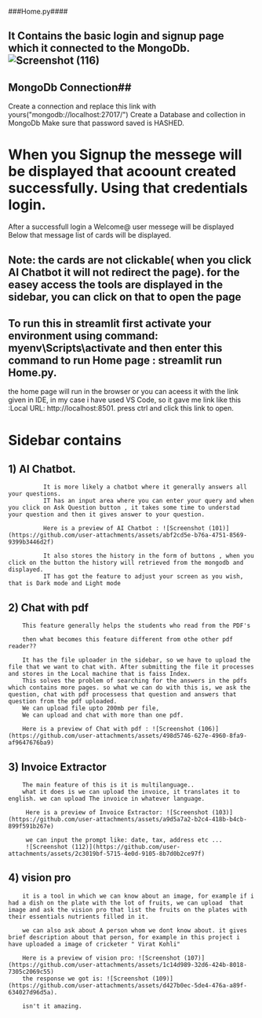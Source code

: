 ###Home.py####
## It Contains the basic login and signup page which it connected to the MongoDb.![Screenshot (116)](https://github.com/user-attachments/assets/dc1618d2-894e-45e5-8fe1-3eae683d5bb6)

## MongoDb Connection##
Create a connection and replace this link with yours("mongodb://localhost:27017/")
Create a Database and collection in MongoDb
Make sure that password saved is HASHED.

# When you Signup the messege will be displayed that acoount created successfully. Using that credentials login.
After a successfull login a  Welcome@ user messege will be displayed 
Below that message list of cards will be displayed.
## Note: the cards are not clickable( when you click  AI Chatbot it will not redirect the page). for the easey access the tools are displayed in the sidebar, you can click on that to open the page


## To run this in streamlit first activate your environment using command: myenv\Scripts\activate and then enter this command to run Home page : streamlit run Home.py. 
the home page will run in the browser or you can aceess it with the link given in IDE, in my case i have used VS Code, so it gave me link like this :Local URL: http://localhost:8501. press ctrl and click this link to open.

# Sidebar contains 

  ## 1) AI Chatbot.

              It is more likely a chatbot where it generally answers all your questions.
              IT has an input area where you can enter your query and when you click on Ask Question button , it takes some time to understad your question and then it gives answer to your question.

              Here is a preview of AI Chatbot : ![Screenshot (101)](https://github.com/user-attachments/assets/abf2cd5e-b76a-4751-8569-9399b3446d2f)

              It also stores the history in the form of buttons , when you click on the button the history will retrieved from the mongodb and displayed.
              IT has got the feature to adjust your screen as you wish, that is Dark mode and Light mode

## 2) Chat with pdf
        This feature generally helps the students who read from the PDF's 
        
        then what becomes this feature different from othe other pdf reader??
        
        It has the file uploader in the sidebar, so we have to upload the file that we want to chat with. After submitting the file it processes and stores in the Local machine that is faiss Index.
        This solves the problem of searching for the answers in the pdfs which contains more pages. so what we can do with this is, we ask the question, chat with pdf processess that question and answers that question from the pdf uploaded.
        We can upload file upto 200mb per file,
        We can upload and chat with more than one pdf.

        Here is a preview of Chat with pdf : ![Screenshot (106)](https://github.com/user-attachments/assets/498d5746-627e-4960-8fa9-af9647676ba9)

## 3) Invoice Extractor

        The main feature of this is it is multilanguage..
        what it does is we can upload the invoice, it translates it to english. we can upload The invoice in whatever language.

         Here is a preview of Invoice Extractor: ![Screenshot (103)](https://github.com/user-attachments/assets/a9d5a7a2-b2c4-418b-b4cb-899f591b267e)

         we can input the prompt like: date, tax, address etc ...
         ![Screenshot (112)](https://github.com/user-attachments/assets/2c3019bf-5715-4e0d-9105-8b7d0b2ce97f)


## 4) vision pro

        it is a tool in which we can know about an image, for example if i had a dish on the plate with the lot of fruits, we can upload  that image and ask the vision pro that list the fruits on the plates with their essentials nutrients filled in it.

        we can also ask about A person whom we dont know about. it gives brief description about that person, for example in this project i have uploaded a image of cricketer " Virat Kohli"
         
        Here is a preview of vision pro: ![Screenshot (107)](https://github.com/user-attachments/assets/1c14d989-32d6-424b-8018-7305c2069c55)
        the response we got is: ![Screenshot (109)](https://github.com/user-attachments/assets/d427b0ec-5de4-476a-a89f-634027d96d5a).

        isn't it amazing.


        
